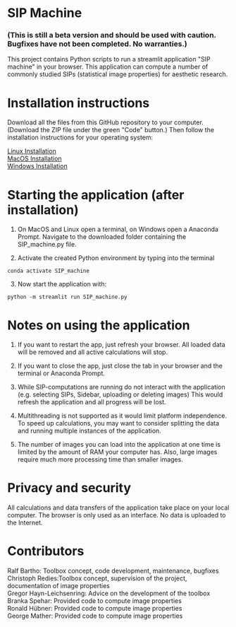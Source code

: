 # SIP Machine 

### (This is still a beta version and should be used with caution. Bugfixes have not been completed. No warranties.)

This project contains Python scripts to run a streamlit application "SIP machine" in your browser. This application can compute a number of commonly studied SIPs (statistical image properties) for aesthetic research.

# Installation instructions

Download all the files from this GitHub repository to your computer. (Download the ZIP file under the green "Code" button.) Then follow the installation instructions for your operating system:

[Linux Installation](docs/InstallationInstructions_Linux.md) \
[MacOS Installation](docs/InstallationInstructions_MacOS.md)  \
[Windows Installation](docs/InstallationInstructions_Windows.md) 

# Starting the application (after installation)

1. On MacOS and Linux open a terminal, on Windows open a Anaconda Prompt. Navigate to the downloaded folder containing the SIP_machine.py file.

2. Activate the created Python environment by typing into the terminal
```shell
conda activate SIP_machine
```
3. Now start the application with:

```shell
python -m streamlit run SIP_machine.py
 ```

# Notes on using the application

1. If you want to restart the app, just refresh your browser. All loaded data will be removed and all active calculations will stop.

2. If you want to close the app, just close the tab in your browser and the terminal or Anaconda Prompt.

3. While SIP-computations are running do not interact with the application (e.g. selecting SIPs, Sidebar, uploading or deleting images) This would refresh the application and all progress will be lost.

4. Multithreading is not supported as it would limit platform independence. To speed up calculations, you may want to consider splitting the data and running multiple instances of the application.

5. The number of images you can load into the application at one time is limited by the amount of RAM your computer has. Also, large images require much more processing time than smaller images.

# Privacy and security
All calculations and data transfers of the application take place on your local computer. The browser is only used as an interface. No data is uploaded to the Internet.

# Contributors
Ralf Bartho: Toolbox concept, code development, maintenance, bugfixes <br />
Christoph Redies:Toolbox concept, supervision of the project, documentation of image properties <br />
Gregor Hayn-Leichsenring:  Advice on the development of the toolbox <br />
Branka Spehar: Provided code to compute image properties <br />
Ronald Hübner: Provided code to compute image properties <br />
George Mather: Provided code to compute image properties <br />
